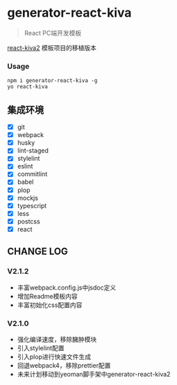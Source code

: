 # generator-react-kiva

> React PC端开发模板

[react-kiva2](https://github.com/SystemLight/create-kiva/tree/master/packages/react-kiva2) 模板项目的移植版本

### Usage

```shell
npm i generator-react-kiva -g
yo react-kiva
```

## 集成环境

- [x] git
- [x] webpack
- [x] husky
- [x] lint-staged
- [x] stylelint
- [x] eslint
- [x] commitlint
- [x] babel
- [x] plop
- [x] mockjs
- [x] typescript
- [x] less
- [x] postcss
- [x] react

## CHANGE LOG

### V2.1.2

- 丰富webpack.config.js中jsdoc定义
- 增加Readme模板内容
- 丰富初始化css配置内容

### V2.1.0

- 强化编译速度，移除臃肿模块
- 引入stylelint配置
- 引入plop进行快速文件生成
- 回退webpack4，移除prettier配置
- 未来计划移动到yeoman脚手架中generator-react-kiva2
